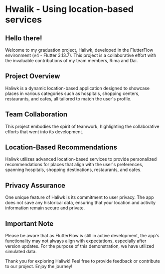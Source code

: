 # Hwalik - Using location-based services


## Hello there!

Welcome to my graduation project, Haliwk, developed in the FlutterFlow environment (v4 - Flutter 3.13.7). This project is a collaborative effort with the invaluable contributions of my team members, Rima and Dai.

## Project Overview

Haliwk is a dynamic location-based application designed to showcase places in various categories such as hospitals, shopping centers, restaurants, and cafes, all tailored to match the user's profile.

## Team Collaboration

This project embodies the spirit of teamwork, highlighting the collaborative efforts that went into its development.

## Location-Based Recommendations

Haliwk utilizes advanced location-based services to provide personalized recommendations for places that align with the user's preferences, spanning hospitals, shopping destinations, restaurants, and cafes.

## Privacy Assurance

One unique feature of Haliwk is its commitment to user privacy. The app does not save any historical data, ensuring that your location and activity information remain secure and private.

## Important Note

Please be aware that as FlutterFlow is still in active development, the app's functionality may not always align with expectations, especially after version updates. For the purpose of this demonstration, we have utilized simulated data.

Thank you for exploring Haliwk! Feel free to provide feedback or contribute to our project. Enjoy the journey!
